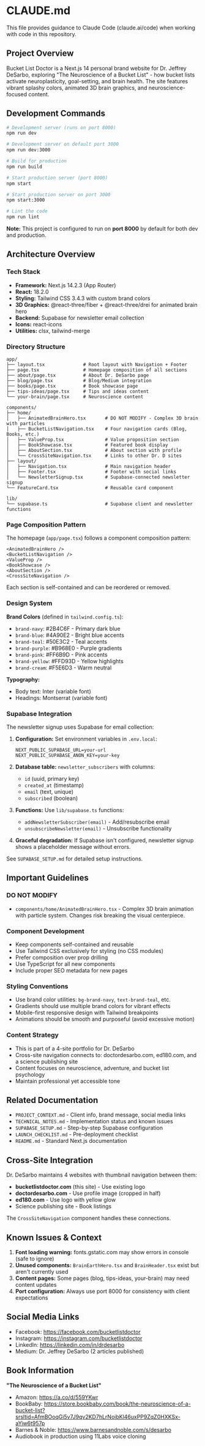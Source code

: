 # CLAUDE.md

This file provides guidance to Claude Code (claude.ai/code) when working with code in this repository.

## Project Overview

Bucket List Doctor is a Next.js 14 personal brand website for Dr. Jeffrey DeSarbo, exploring "The Neuroscience of a Bucket List" - how bucket lists activate neuroplasticity, goal-setting, and brain health. The site features vibrant splashy colors, animated 3D brain graphics, and neuroscience-focused content.

## Development Commands

```bash
# Development server (runs on port 8000)
npm run dev

# Development server on default port 3000
npm run dev:3000

# Build for production
npm run build

# Start production server (port 8000)
npm start

# Start production server on port 3000
npm start:3000

# Lint the code
npm run lint
```

**Note:** This project is configured to run on **port 8000** by default for both dev and production.

## Architecture Overview

### Tech Stack
- **Framework:** Next.js 14.2.3 (App Router)
- **React:** 18.2.0
- **Styling:** Tailwind CSS 3.4.3 with custom brand colors
- **3D Graphics:** @react-three/fiber + @react-three/drei for animated brain hero
- **Backend:** Supabase for newsletter email collection
- **Icons:** react-icons
- **Utilities:** clsx, tailwind-merge

### Directory Structure

```
app/
├── layout.tsx              # Root layout with Navigation + Footer
├── page.tsx                # Homepage composition of all sections
├── about/page.tsx          # About Dr. DeSarbo page
├── blog/page.tsx           # Blog/Medium integration
├── books/page.tsx          # Book showcase page
├── tips-ideas/page.tsx     # Tips and ideas content
└── your-brain/page.tsx     # Neuroscience content

components/
├── home/
│   ├── AnimatedBrainHero.tsx       # DO NOT MODIFY - Complex 3D brain with particles
│   ├── BucketListNavigation.tsx    # Four navigation cards (Blog, Books, etc.)
│   ├── ValueProp.tsx               # Value proposition section
│   ├── BookShowcase.tsx            # Featured book display
│   ├── AboutSection.tsx            # About section with profile
│   └── CrossSiteNavigation.tsx     # Links to other Dr. D sites
├── layout/
│   ├── Navigation.tsx              # Main navigation header
│   ├── Footer.tsx                  # Footer with social links
│   └── NewsletterSignup.tsx        # Supabase-connected newsletter signup
└── FeatureCard.tsx                 # Reusable card component

lib/
└── supabase.ts                     # Supabase client and newsletter functions
```

### Page Composition Pattern

The homepage (`app/page.tsx`) follows a component composition pattern:
```tsx
<AnimatedBrainHero />
<BucketListNavigation />
<ValueProp />
<BookShowcase />
<AboutSection />
<CrossSiteNavigation />
```

Each section is self-contained and can be reordered or removed.

### Design System

**Brand Colors** (defined in `tailwind.config.ts`):
- `brand-navy`: #2B4C6F - Primary dark blue
- `brand-blue`: #4A90E2 - Bright blue accents
- `brand-teal`: #50E3C2 - Teal accents
- `brand-purple`: #B968E0 - Purple gradients
- `brand-pink`: #FF6B9D - Pink accents
- `brand-yellow`: #FFD93D - Yellow highlights
- `brand-cream`: #F5E6D3 - Warm neutral

**Typography:**
- Body text: Inter (variable font)
- Headings: Montserrat (variable font)

### Supabase Integration

The newsletter signup uses Supabase for email collection:

1. **Configuration:** Set environment variables in `.env.local`:
   ```
   NEXT_PUBLIC_SUPABASE_URL=your-url
   NEXT_PUBLIC_SUPABASE_ANON_KEY=your-key
   ```

2. **Database table:** `newsletter_subscribers` with columns:
   - `id` (uuid, primary key)
   - `created_at` (timestamp)
   - `email` (text, unique)
   - `subscribed` (boolean)

3. **Functions:** Use `lib/supabase.ts` functions:
   - `addNewsletterSubscriber(email)` - Add/resubscribe email
   - `unsubscribeNewsletter(email)` - Unsubscribe functionality

4. **Graceful degradation:** If Supabase isn't configured, newsletter signup shows a placeholder message without errors.

See `SUPABASE_SETUP.md` for detailed setup instructions.

## Important Guidelines

### DO NOT MODIFY
- `components/home/AnimatedBrainHero.tsx` - Complex 3D brain animation with particle system. Changes risk breaking the visual centerpiece.

### Component Development
- Keep components self-contained and reusable
- Use Tailwind CSS exclusively for styling (no CSS modules)
- Prefer composition over prop drilling
- Use TypeScript for all new components
- Include proper SEO metadata for new pages

### Styling Conventions
- Use brand color utilities: `bg-brand-navy`, `text-brand-teal`, etc.
- Gradients should use multiple brand colors for vibrant effects
- Mobile-first responsive design with Tailwind breakpoints
- Animations should be smooth and purposeful (avoid excessive motion)

### Content Strategy
- This is part of a 4-site portfolio for Dr. DeSarbo
- Cross-site navigation connects to: doctordesarbo.com, ed180.com, and a science publishing site
- Content focuses on neuroscience, adventure, and bucket list psychology
- Maintain professional yet accessible tone

## Related Documentation

- `PROJECT_CONTEXT.md` - Client info, brand message, social media links
- `TECHNICAL_NOTES.md` - Implementation status and known issues
- `SUPABASE_SETUP.md` - Step-by-step Supabase configuration
- `LAUNCH_CHECKLIST.md` - Pre-deployment checklist
- `README.md` - Standard Next.js documentation

## Cross-Site Integration

Dr. DeSarbo maintains 4 websites with thumbnail navigation between them:
- **bucketlistdoctor.com** (this site) - Use existing logo
- **doctordesarbo.com** - Use profile image (cropped in half)
- **ed180.com** - Use logo with yellow glow
- Science publishing site - Book listings

The `CrossSiteNavigation` component handles these connections.

## Known Issues & Context

1. **Font loading warning:** fonts.gstatic.com may show errors in console (safe to ignore)
2. **Unused components:** `BrainEarthHero.tsx` and `BrainHeader.tsx` exist but aren't currently used
3. **Content pages:** Some pages (blog, tips-ideas, your-brain) may need content updates
4. **Port configuration:** Always use port 8000 for consistency with client expectations

## Social Media Links

- Facebook: https://facebook.com/bucketlistdoctor
- Instagram: https://instagram.com/bucketlistdoctor
- LinkedIn: https://linkedin.com/in/drdesarbo
- Medium: Dr. Jeffrey DeSarbo (2 articles published)

## Book Information

**"The Neuroscience of a Bucket List"**
- Amazon: https://a.co/d/559YKwr
- BookBaby: https://store.bookbaby.com/book/the-neuroscience-of-a-bucket-list?srsltid=AfmBOoqGi5v7J9qv2KD7hLrNoibKl46uxPP9ZqZ0HXKSx-aYiw6t957p
- Barnes & Noble: https://www.barnesandnoble.com/s/desarbo
- Audiobook in production using 11Labs voice cloning
